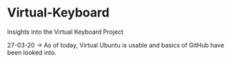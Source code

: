 # Virtual-Keyboard
Insights into the Virtual Keyboard Project

27-03-20
-> As of today, Virtual Ubuntu is usable and basics of GitHub have been looked into.
